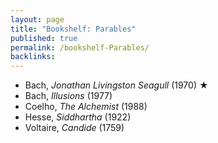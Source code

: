 ```yaml
---
layout: page
title: "Bookshelf: Parables"
published: true
permalink: /bookshelf-Parables/
backlinks: 
---
```


* Bach, *Jonathan Livingston Seagull* (1970) ★
* Bach, *Illusions* (1977)
* Coelho, *The Alchemist* (1988)
* Hesse, *Siddhartha* (1922)
* Voltaire, *Candide* (1759)
